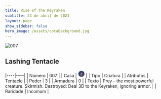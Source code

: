```yaml
---
title: Rise of the Keyraken
subtitle: 23 de abril de 2021
layout: page
show_sidebar: false
hero_image: /assets/cotaBackground.jpg
---
```


![007](https://cards-keyforge.s3.eu-north-1.amazonaws.com/media/en/rotk/007.png)

## Lashing Tentacle

|----|----|
| Número | 007 |
| Casa | ![Keyraken](https://raw.githubusercontent.com/cardsofkeyforge/cardsofkeyforge.github.io/master/rotk/keyraken.png "Keyraken") |
| Tipo | Criatura |
| Atributos | Tentacle |
| Poder | 3 |
| Armadura | 0 |
| Texto | Prey – the most powerful creature. Skirmish. Destroyed: Deal 3D to the Keyraken,  ignoring armor. |
| Raridade | Incomum |
